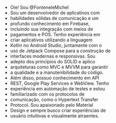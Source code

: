 -  Oie! Sou @FonteneleMichel
-  Sou um desenvolvedor de aplicativos com
-  habilidades sólidas de comunicação e um
-  profundo conhecimento em Firebase,
-  incluindo sua integração com meios de
-  pagamentos e POS. Tenho experiência em
-  criar aplicativos utilizando a linguagem
-  Kotlin no Android Studio, juntamente com o
-  uso de Jetpack Compose para a construção de
-  interfaces modernas e responsivas. Sou
-  adepto dos princípios do SOLID e aplico
-  arquiteturas como MVC e MVVM para garantir
-  a qualidade e a manutenibilidade do código.
-  Além disso, possuo conhecimento em API
-  REST, Google Play Services e WebView. Tenho
-  experiência em automação de testes e estou
-  familiarizado com os protocolos de
-  comunicação, como o Hypertext Transfer
-  Protocol. Sou apaixonado pelo Material
-  Design e sempre busco criar experiências de
-  usuário intuitivas e visualmente atraentes.


